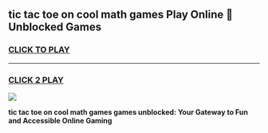 
## tic tac toe on cool math games Play Online 👋 Unblocked Games
<h3>
<a href="https://news.freeplayer.one?title=tic_tac_toe_on_cool_math_games&ref=17CMG">CLICK TO PLAY</a></h3>
<hr>

<h3>
<a href="https://news.freeplayer.one?title=tic_tac_toe_on_cool_math_games&ref=17CMG">CLICK 2 PLAY</a>
  
</h3>

<a href="https://news.freeplayer.one?title=tic_tac_toe_on_cool_math_games&ref=17CMG/"><img src="https://clearcache.store/games.png"></a>


**tic tac toe on cool math games games unblocked: Your Gateway to Fun and Accessible Online Gaming**

